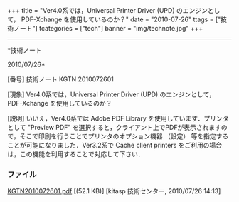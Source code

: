 ﻿+++
title = "Ver4.0系では，Universal Printer Driver (UPD) のエンジンとして， PDF-Xchange を使用しているのか？"
date = "2010-07-26"
ttags = ["技術ノート"]
tcategories = ["tech"]
banner = "img/technote.jpg"
+++

-----------------------------------------------------------------------------------------------------------------------------

*技術ノート

2010/07/26*


[番号]
技術ノート KGTN 2010072601

[現象]
Ver4.0系では，Universal Printer Driver (UPD) のエンジンとして，
PDF-Xchange を使用しているのか？

[説明]
いいえ，Ver4.0系では Adobe PDF Library を使用しています．プリンタとして
"Preview PDF"
を選択すると，クライアント上でPDFが表示されますので，そこで印刷を行うことでプリンタのオプション機器
（設定） 等を指定することが可能になりました．Ver3.2系で Cache client
printers をご利用の場合は，この機能を利用することで対応して下さい．


### ファイル

 
 


[KGTN2010072601.pdf](http://techreport.kitasp.net/attachments/download/239/KGTN2010072601.pdf)
 [(52.1 KB)] [kitasp 技術センター, 2010/07/26
14:13]


 


 

